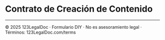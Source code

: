 # Contrato de Creación de Contenido

---
© 2025 123LegalDoc · Formulario DIY · No es asesoramiento legal · Términos: 123LegalDoc.com/terms
